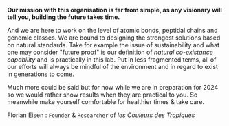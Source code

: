 **Our mission with this organisation is far from simple, as any visionary will tell you, building the future takes time.**

And we are here to work on the level of atomic bonds, peptidal chains and genomic classes. We are bound to designing the strongest solutions based on natural standards. Take for example the issue of sustainability and what one may consider "future proof" is our definition of _natural co-existance capability_ and is practically in this lab. Put in less fragmented terms, all of our efforts will always be mindful of the environment and in regard to exist in generations to come.

Much more could be said but for now while we are in preparation for 2024 so we would rather show results when they are practical to you. So meanwhile make yourself comfortable for healthier times & take care.

Florian Eisen : `Founder` & `Researcher` of _les Couleurs des Tropiques_

 
